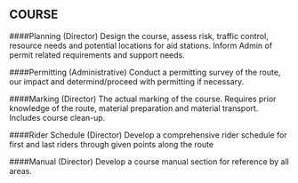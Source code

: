 ## COURSE

####Planning (Director)
    Design the course, assess risk, traffic control, resource needs
    and potential locations for aid stations. Inform Admin of permit
    related requirements and support needs.

####Permitting (Administrative)
    Conduct a permitting survey of the route, our impact and 
    determind/proceed with permitting if necessary.

####Marking (Director)
    The actual marking of the course. Requires prior knowledge of 
    the route, material preparation and material transport. Includes 
    course clean-up.

####Rider Schedule (Director)
    Develop a comprehensive rider schedule for first and last riders 
    through given points along the route

####Manual (Director)
    Develop a course manual section for reference by all areas.

